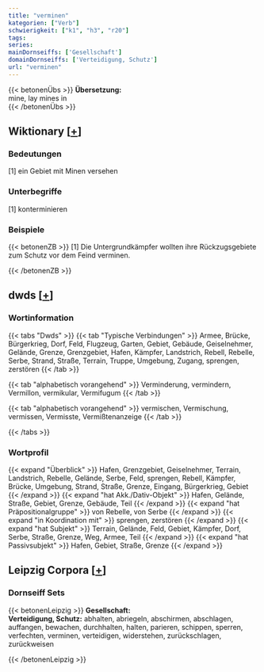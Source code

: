```yaml
---
title: "verminen"
kategorien: ["Verb"]
schwierigkeit: ["k1", "h3", "r20"]
tags:
series:
mainDornseiffs: ['Gesellschaft']
domainDornseiffs: ['Verteidigung, Schutz']
url: "verminen"
---
```


{{< betonenÜbs >}}
**Übersetzung:**  
mine, lay mines in  
{{< /betonenÜbs >}}

## Wiktionary [[+](https://de.wiktionary.org/wiki/verminen)]

### Bedeutungen
[1] ein Gebiet mit Minen versehen  

### Unterbegriffe
[1] konterminieren  

### Beispiele
{{< betonenZB >}}
[1] Die Untergrundkämpfer wollten ihre Rückzugsgebiete zum Schutz vor dem Feind verminen.  

{{< /betonenZB >}}


## dwds [[+](https://www.dwds.de/wb/verminen)]

### Wortinformation
{{< tabs "Dwds" >}}
{{< tab "Typische Verbindungen" >}}
Armee, Brücke, Bürgerkrieg, Dorf, Feld, Flugzeug, Garten, Gebiet, Gebäude, Geiselnehmer, Gelände, Grenze, Grenzgebiet, Hafen, Kämpfer, Landstrich, Rebell, Rebelle, Serbe, Strand, Straße, Terrain, Truppe, Umgebung, Zugang, sprengen, zerstören
{{< /tab >}}

{{< tab "alphabetisch vorangehend" >}}
Verminderung, vermindern, Vermillon, vermikular, Vermifugum
{{< /tab >}}

{{< tab "alphabetisch vorangehend" >}}
vermischen, Vermischung, vermissen, Vermisste, Vermißtenanzeige
{{< /tab >}}

{{< /tabs >}}

### Wortprofil
{{< expand "Überblick" >}} Hafen, Grenzgebiet, Geiselnehmer, Terrain, Landstrich, Rebelle, Gelände, Serbe, Feld, sprengen, Rebell, Kämpfer, Brücke, Umgebung, Strand, Straße, Grenze, Eingang, Bürgerkrieg, Gebiet {{< /expand >}}
{{< expand "hat Akk./Dativ-Objekt" >}} Hafen, Gelände, Straße, Gebiet, Grenze, Gebäude, Teil {{< /expand >}}
{{< expand "hat Präpositionalgruppe" >}} von Rebelle, von Serbe {{< /expand >}}
{{< expand "in Koordination mit" >}} sprengen, zerstören {{< /expand >}}
{{< expand "hat Subjekt" >}} Terrain, Gelände, Feld, Gebiet, Kämpfer, Dorf, Serbe, Straße, Grenze, Weg, Armee, Teil {{< /expand >}}
{{< expand "hat Passivsubjekt" >}} Hafen, Gebiet, Straße, Grenze {{< /expand >}}

## Leipzig Corpora [[+](https://corpora.uni-leipzig.de/en/res?word=verminen&corpusId=deu_newscrawl-public_2018)]

### Dornseiff Sets
{{< betonenLeipzig >}}
**Gesellschaft:**  
**Verteidigung, Schutz:** abhalten, abriegeln, abschirmen, abschlagen, auffangen, bewachen, durchhalten, halten, parieren, schippen, sperren, verfechten, verminen, verteidigen, widerstehen, zurückschlagen, zurückweisen  

{{< /betonenLeipzig >}}
